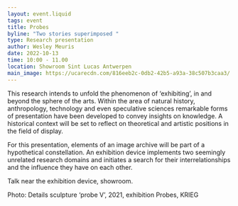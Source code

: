 ```yaml
---
layout: event.liquid
tags: event
title: Probes
byline: "Two stories superimposed "
type: Research presentation
author: Wesley Meuris
date: 2022-10-13
time: 10:00 - 11.00
location: Showroom Sint Lucas Antwerpen
main_image: https://ucarecdn.com/816eeb2c-0db2-42b5-a93a-38c507b3caa3/
---
```

This research intends to unfold the phenomenon of ‘exhibiting’, in and beyond the sphere of the arts. Within the area of natural history, anthropology, technology and even speculative sciences remarkable forms of presentation have been developed to convey insights on knowledge. A historical context will be set to reflect on theoretical and artistic positions in the field of display.

For this presentation, elements of an image archive will be part of a hypothetical constellation. An exhibition device implements two seemingly unrelated research domains and initiates a search for their interrelationships and the influence they have on each other. 

Talk near the exhibition device, showroom. 

Photo: Details sculpture ‘probe V’, 2021, exhibition Probes, KRIEG